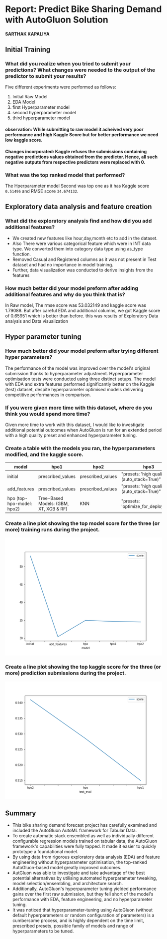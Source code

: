 # Report: Predict Bike Sharing Demand with AutoGluon Solution
#### SARTHAK KAPALIYA

## Initial Training
### What did you realize when you tried to submit your predictions? What changes were needed to the output of the predictor to submit your results?
Five different experiments were performed as follows:
1. Initial Raw Model
2. EDA Model
3. first Hyperparameter model
4. second hyperparameter model
5. third hyperparameter model

#### observation: While submitting to raw model it acheived very poor performance and high Kaggle Score but for better performance we need low kaggle score.
#### Changes incorporated: Kaggle refuses the submissions containing negative predictions values obtained from the predictor. Hence, all such negative outputs from respective predictors were replaced with 0.

### What was the top ranked model that performed?
The Hperparameter model Second was top one as it has Kaggle score `0.51496` and RMSE score `34.674132`.

## Exploratory data analysis and feature creation
### What did the exploratory analysis find and how did you add additional features?
- We created new features like hour,day,month etc to add in the dataset. 
- Also There were various categorical feature which were in INT data type. We converted them into category data type using as_type function.
- Removed Casual and Registered columns as it was not present in Test dataset and had no importance in model training.
- Further, data visualization was conducted to derive insights from the features

### How much better did your model preform after adding additional features and why do you think that is?
In Raw model, The rmse score was 53.032149 and kaggle score was  1.79088. But after careful EDA and additional columns, we got Kaggle score of 
0.65951 which is better than before. this was results of Exploratory Data analysis and Data visualization

## Hyper parameter tuning
### How much better did your model preform after trying different hyper parameters?
The performance of the model was improved over the model's original submission thanks to hyperparameter adjustment. Hyperparameter optimisation tests were conducted using three distinct setups. The model with EDA and extra features performed significantly better on the Kaggle (test) dataset, despite hyperparameter optimised models delivering competitive performances in comparison.

### If you were given more time with this dataset, where do you think you would spend more time?
Given more time to work with this dataset, I would like to investigate additional potential outcomes when AutoGluon is run for an extended period with a high quality preset and enhanced hyperparameter tuning.

### Create a table with the models you ran, the hyperparameters modified, and the kaggle score.

|model|hpo1|hpo2|hpo3|score|
|--|--|--|--|--|
|initial|prescribed_values|prescribed_values|"presets: 'high quality' (auto_stack=True)"|0.52849|
|add_features|prescribed_values|prescribed_values|"presets: 'high quality' (auto_stack=True)"|0.51496|
|hpo (top-hpo-model: hpo2)|Tree-Based Models: (GBM, XT, XGB & RF)|KNN|"presets: 'optimize_for_deployment"|0.54103|

### Create a line plot showing the top model score for the three (or more) training runs during the project.


![model_train_score.png](img/model_train_score.png)

### Create a line plot showing the top kaggle score for the three (or more) prediction submissions during the project.


![model_test_score.png](img/model_test_score.png)

## Summary
- This bike sharing demand forecast project has carefully examined and included the AutoGluon AutoML framework for Tabular Data.
- To create automatic stack ensembled as well as individually different configurable regression models trained on tabular data, the AutoGluon framework's capabilities were fully tapped. It made it easier to quickly prototype a foundational model.
- By using data from rigorous exploratory data analysis (EDA) and feature engineering without hyperparameter optimisation, the top-ranked AutoGluon-based model greatly improved outcomes.
- AutGluon was able to investigate and take advantage of the best potential alternatives by utilising automated hyperparameter tweaking, model selection/ensembling, and architecture search.
- Additionally, AutoGluon's hyperparameter tuning yielded performance gains over the first raw submission, but they fell short of the model's performance with EDA, feature engineering, and no hyperparameter tuning.
- It was noticed that hyperparameter-tuning using AutoGluon (without default hyperparameters or random configuration of parameters) is a cumbersome process, and is highly dependent on the time limit, prescribed presets, possible family of models and range of hyperparameters to be tuned.
